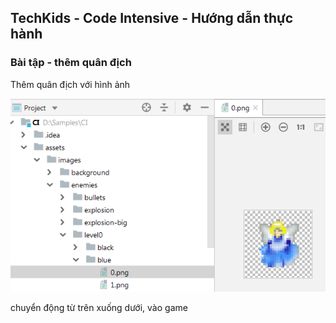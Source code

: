 ## TechKids - Code Intensive - Hướng dẫn thực hành
### Bài tập - thêm quân địch

Thêm quân địch với hình ảnh

![Enemy image location](images/ex_add_enemy/enemy_image_location.png)

chuyển động từ trên xuống dưới, vào game